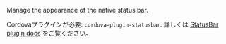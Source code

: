
Manage the appearance of the native status bar.

Cordovaプラグインが必要: `cordova-plugin-statusbar`. 詳しくは [StatusBar plugin docs](https://github.com/apache/cordova-plugin-statusbar) をご覧ください。
